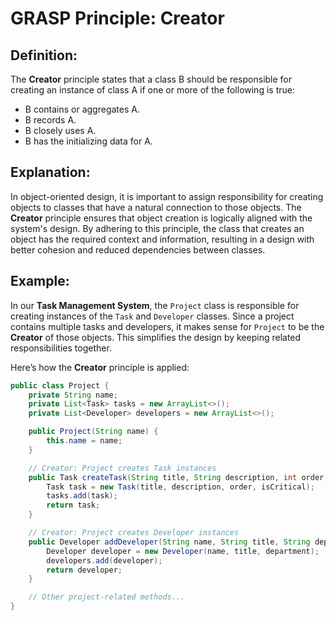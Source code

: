 # GRASP Principle: Creator

## Definition:

The **Creator** principle states that a class B should be responsible for creating an instance of class A if one or more of the following is true:

- B contains or aggregates A.
- B records A.
- B closely uses A.
- B has the initializing data for A.

## Explanation:

In object-oriented design, it is important to assign responsibility for creating objects to classes that have a natural connection to those objects. The **Creator** principle ensures that object creation is logically aligned with the system's design. By adhering to this principle, the class that creates an object has the required context and information, resulting in a design with better cohesion and reduced dependencies between classes.

## Example:

In our **Task Management System**, the `Project` class is responsible for creating instances of the `Task` and `Developer` classes. Since a project contains multiple tasks and developers, it makes sense for `Project` to be the **Creator** of those objects. This simplifies the design by keeping related responsibilities together.

Here’s how the **Creator** principle is applied:

```java
public class Project {
    private String name;
    private List<Task> tasks = new ArrayList<>();
    private List<Developer> developers = new ArrayList<>();

    public Project(String name) {
        this.name = name;
    }

    // Creator: Project creates Task instances
    public Task createTask(String title, String description, int order, boolean isCritical) {
        Task task = new Task(title, description, order, isCritical);
        tasks.add(task);
        return task;
    }

    // Creator: Project creates Developer instances
    public Developer addDeveloper(String name, String title, String department) {
        Developer developer = new Developer(name, title, department);
        developers.add(developer);
        return developer;
    }

    // Other project-related methods...
}
